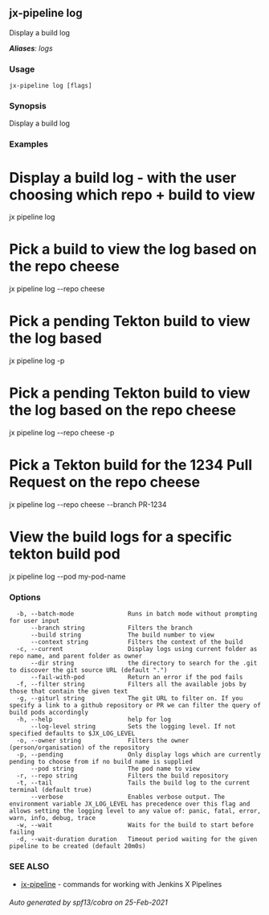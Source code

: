 ## jx-pipeline log

Display a build log

***Aliases**: logs*

### Usage

```
jx-pipeline log [flags]
```

### Synopsis

Display a build log

### Examples

  # Display a build log - with the user choosing which repo + build to view
  jx pipeline log
  
  # Pick a build to view the log based on the repo cheese
  jx pipeline log --repo cheese
  
  # Pick a pending Tekton build to view the log based
  jx pipeline log -p
  
  # Pick a pending Tekton build to view the log based on the repo cheese
  jx pipeline log --repo cheese -p
  
  # Pick a Tekton build for the 1234 Pull Request on the repo cheese
  jx pipeline log --repo cheese --branch PR-1234
  
  # View the build logs for a specific tekton build pod
  jx pipeline log --pod my-pod-name

### Options

```
  -b, --batch-mode               Runs in batch mode without prompting for user input
      --branch string            Filters the branch
      --build string             The build number to view
      --context string           Filters the context of the build
  -c, --current                  Display logs using current folder as repo name, and parent folder as owner
      --dir string               the directory to search for the .git to discover the git source URL (default ".")
      --fail-with-pod            Return an error if the pod fails
  -f, --filter string            Filters all the available jobs by those that contain the given text
  -g, --giturl string            The git URL to filter on. If you specify a link to a github repository or PR we can filter the query of build pods accordingly
  -h, --help                     help for log
      --log-level string         Sets the logging level. If not specified defaults to $JX_LOG_LEVEL
  -o, --owner string             Filters the owner (person/organisation) of the repository
  -p, --pending                  Only display logs which are currently pending to choose from if no build name is supplied
      --pod string               The pod name to view
  -r, --repo string              Filters the build repository
  -t, --tail                     Tails the build log to the current terminal (default true)
      --verbose                  Enables verbose output. The environment variable JX_LOG_LEVEL has precedence over this flag and allows setting the logging level to any value of: panic, fatal, error, warn, info, debug, trace
  -w, --wait                     Waits for the build to start before failing
  -d, --wait-duration duration   Timeout period waiting for the given pipeline to be created (default 20m0s)
```

### SEE ALSO

* [jx-pipeline](jx-pipeline.md)	 - commands for working with Jenkins X Pipelines

###### Auto generated by spf13/cobra on 25-Feb-2021
